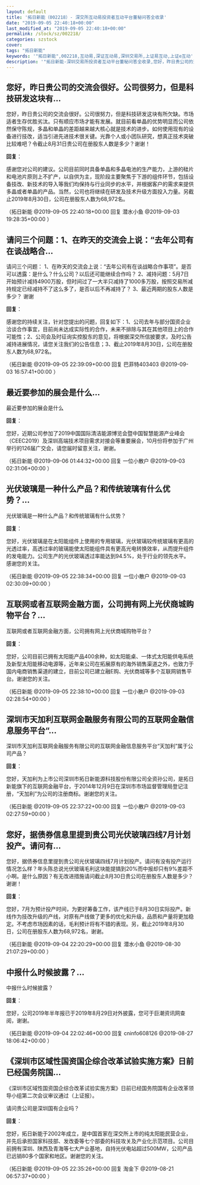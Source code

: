 ```yaml
---
layout: default
title: '拓日新能（002218）- 深交所互动易投资者互动平台董秘问答全收录'
date: "2019-09-05 22:40:18+00:00"
last_modified_at: "2019-09-05 22:40:18+00:00"
permalink: /stock/sz/002218/
categories: szstock
cover: 
tags: "拓日新能"
keywords: '"拓日新能",002218,互动易,深证互动易,深圳交易所,上证易互动,上证e互动'
description: '"拓日新能-深圳交易所投资者互动平台董秘问答全收录,您好，昨日贵公司的交流会很好。公司很努力，但是科技研发这块有所欠缺。市场适者生存优胜劣汰。只有顺应市场才能有发展。就目前看单晶的优势明显而公司依然保守陈规，多晶和单晶的差距越来越大核心就是技术的进步。如何使用现有的设备进行技改，适当引进先进技术很关键。光靠个人或小团队研究，想真正技术突破比较难吧？令截止8月31日贵公司在册股东人数是多少？谢谢！"'
---
```


## 您好，昨日贵公司的交流会很好。公司很努力，但是科技研发这块有...

您好，昨日贵公司的交流会很好。公司很努力，但是科技研发这块有所欠缺。市场适者生存优胜劣汰。只有顺应市场才能有发展。就目前看单晶的优势明显而公司依然保守陈规，多晶和单晶的差距越来越大核心就是技术的进步。如何使用现有的设备进行技改，适当引进先进技术很关键。光靠个人或小团队研究，想真正技术突破比较难吧？令截止8月31日贵公司在册股东人数是多少？谢谢！

**回复**：

感谢您对公司的建议。公司目前同时具备单晶和多晶电池的生产能力，上游的硅片和电池片原则上不扩产，以自供为主，现阶段主要聚焦于下游的组件环节，包括设备技改、新技术的导入等我们均保持与行业同步的水平，并根据客户的需求来提供多晶或者单晶的产品。当然，公司也将继续在研发及技术升级方面投入力量。另截止2019年8月30日，公司在册股东人数为68,972名。 

（拓日新能  @2019-09-05 22:40:18+00:00 回复 潜水小鱼  @2019-09-03 19:28:35+00:00 ）

## 请问三个问题：1、在昨天的交流会上说：“去年公司有在谈战略合...

请问三个问题：
1、在昨天的交流会上说：“去年公司有在谈战略合作事项”。是否可以透露：是什么？什么公司？以后还可能继续合作吗？
2、减持问题：5月7日开始预计减持4900万股，但时间过了一大半只减持了1000多万股，按照交易所减持规定已经减持不了这么多了，是否以后不再减持了？
3、最近两期的股东人数是多少？
谢谢

**回复**：

感谢您的持续关注，针对您提出的问题，回复如下：1、公司去年与部分国资企业洽谈合作事宜，目前尚未达成实际性的合作，未来不排除与其在其他项目上的合作可能性；2、公司会及时征询实控股东的意见，将根据深交所信披要求，及时公告减持进展情况，请您关注我们的公告信息；3、截止2019年8月30日，公司在册股东人数为68,972名。 

（拓日新能  @2019-09-05 22:39:09+00:00 回复 巴菲特403403  @2019-09-03 16:57:41+00:00 ）

## 最近要参加的展会是什么...

最近要参加的展会是什么

**回复**：

您好，近期公司参加了2019中国国际清洁能源博览会暨中国智慧能源产业峰会（CEEC2019）及深圳高端技术项目需求对接会等重要展会，10月份将参加于广州举行的126届广交会，请您届时留意关注，谢谢。 

（拓日新能  @2019-09-06 01:44:32+00:00 回复 一位小散户  @2019-09-03 02:31:06+00:00 ）

## 光伏玻璃是一种什么产品？和传统玻璃有什么优势？...

光伏玻璃是一种什么产品？和传统玻璃有什么优势？

**回复**：

您好，光伏玻璃是在太阳能组件上使用的专用玻璃，光伏玻璃较传统玻璃有更高的光透过率，高透过率的玻璃能使太阳能组件具有更高光电转换效率，从而提升组件的发电能力。公司生产的光伏玻璃透过率能达到94.5%，处于行业的领先水平。感谢您的关注。 

（拓日新能  @2019-09-05 22:38:34+00:00 回复 一位小散户  @2019-09-03 02:30:09+00:00 ）

## 互联网或者互联网金融方面，公司拥有网上光伏商城购物平台？...

互联网或者互联网金融方面，公司拥有网上光伏商城购物平台？

**回复**：

您好，公司目前已拥有太阳能产品400余种，如太阳能桌、一体式太阳能供电系统及新型太阳能移动电源等，近年来公司在拓展原有的海外销售渠道之外，也致力于国内电商销售渠道的建立，目前公司已建立融E购、光伏商城等多个互联网销售平台。谢谢您的关注。 

（拓日新能  @2019-09-05 22:38:10+00:00 回复 一位小散户  @2019-09-03 02:28:54+00:00 ）

## 深圳市天加利互联网金融服务有限公司的互联网金融信息服务平台“...

深圳市天加利互联网金融服务有限公司的互联网金融信息服务平台“天加利”属于公司产品？

**回复**：

您好，天加利为上市公司深圳市拓日新能源科技股份有限公司全资孙公司，是拓日新能旗下的互联网金融平台，于2014年12月9日在深圳市市场监督管理局登记注册，“天加利”为公司的注册商标。谢谢您的关注。 

（拓日新能  @2019-09-05 22:37:22+00:00 回复 一位小散户  @2019-09-03 02:27:59+00:00 ）

## 您好，据债券信息里提到贵公司光伏玻璃四线7月计划投产。请问有...

您好，据债券信息里提到贵公司光伏玻璃四线7月计划投产。请问有没有投产运行情况怎么样？年头陈总说光伏玻璃毛利这块能提搞到20%而中报却只有9%差距不小啊。是什么原因？有无改进措施请问截止8月30日贵公司在册股东人数是多少？谢谢！

**回复**：

您好，7月为预计投产时间，为更好筹备工作，该产线已于8月30日实际投产。新线作为技改升级的产线，对原有产线做了更多的优化和升级，品质和产量将更加稳定。不考虑市场因素的话，毛利预计将有不错的表现。另，截止2019年8月30日，公司在册股东人数为68,972名，谢谢。 

（拓日新能  @2019-09-04 22:20:29+00:00 回复 潜水小鱼  @2019-08-30 21:07:29+00:00 ）

## 中报什么时候披露？...

中报什么时候披露？

**回复**：

您好，公司2019年半年报已于2019年8月29日对外披露，您可于巨潮资讯网查阅，谢谢。 

（拓日新能  @2019-09-04 22:02:46+00:00 回复 cninfo608126  @2019-08-27 18:06:42+00:00 ）

## 《深圳市区域性国资国企综合改革试验实施方案》日前已经国务院国...

《深圳市区域性国资国企综合改革试验实施方案》日前已经国务院国有企业改革领导小组第二次会议审议通过（上证报）。

请问贵公司是深圳国有企业吗？

**回复**：

您好，拓日新能于2002年成立，是中国首家在深交所上市的纯太阳能民营企业，并先后承担国家科技部、发改委等七个部委的科技攻关及产业化示范项目。公司目前拥有深圳、陕西及青海等七大产业基地，自持光伏电站超过500MW，公司产品已远销80多个国家和地区。谢谢您的关注。 

（拓日新能  @2019-09-05 22:35:26+00:00 回复 淘金下  @2019-08-21 06:57:37+00:00 ）

